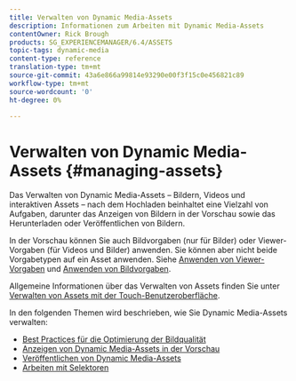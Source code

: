 ```yaml
---
title: Verwalten von Dynamic Media-Assets
description: Informationen zum Arbeiten mit Dynamic Media-Assets
contentOwner: Rick Brough
products: SG_EXPERIENCEMANAGER/6.4/ASSETS
topic-tags: dynamic-media
content-type: reference
translation-type: tm+mt
source-git-commit: 43a6e866a99814e93290e00f3f15c0e456821c89
workflow-type: tm+mt
source-wordcount: '0'
ht-degree: 0%

---
```



# Verwalten von Dynamic Media-Assets {#managing-assets}

Das Verwalten von Dynamic Media-Assets – Bildern, Videos und interaktiven Assets – nach dem Hochladen beinhaltet eine Vielzahl von Aufgaben, darunter das Anzeigen von Bildern in der Vorschau sowie das Herunterladen oder Veröffentlichen von Bildern.

In der Vorschau können Sie auch Bildvorgaben (nur für Bilder) oder Viewer-Vorgaben (für Videos und Bilder) anwenden. Sie können aber nicht beide Vorgabetypen auf ein Asset anwenden. Siehe [Anwenden von Viewer-Vorgaben](viewer-presets.md) und [Anwenden von Bildvorgaben](image-presets.md).

Allgemeine Informationen über das Verwalten von Assets finden Sie unter [Verwalten von Assets mit der Touch-Benutzeroberfläche](managing-assets-touch-ui.md).

In den folgenden Themen wird beschrieben, wie Sie Dynamic Media-Assets verwalten:

* [Best Practices für die Optimierung der Bildqualität](best-practices-for-optimizing-the-quality-of-your-images.md)
* [Anzeigen von Dynamic Media-Assets in der Vorschau](previewing-assets.md)
* [Veröffentlichen von Dynamic Media-Assets ](publishing-dynamicmedia-assets.md)
* [Arbeiten mit Selektoren](working-with-selectors.md)

